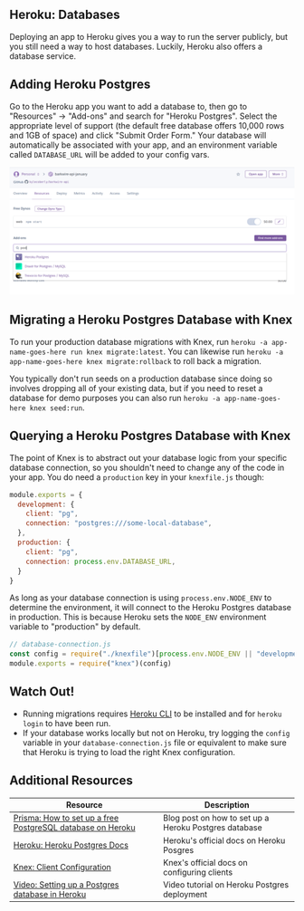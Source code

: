 ## Heroku: Databases

Deploying an app to Heroku gives you a way to run the server publicly, but you still need a way to host databases. Luckily, Heroku also offers a database service.

## Adding Heroku Postgres

Go to the Heroku app you want to add a database to, then go to "Resources" -> "Add-ons" and search for "Heroku Postgres". Select the appropriate level of support (the default free database offers 10,000 rows and 1GB of space) and click "Submit Order Form." Your database will automatically be associated with your app, and an environment variable called `DATABASE_URL` will be added to your config vars.

![Heroku Postgres](assets/heroku-postgres.png)

## Migrating a Heroku Postgres Database with Knex

To run your production database migrations with Knex, run `heroku -a app-name-goes-here run knex migrate:latest`. You can likewise run `heroku -a app-name-goes-here knex migrate:rollback` to roll back a migration.

You typically don't run seeds on a production database since doing so involves dropping all of your existing data, but if you need to reset a database for demo purposes you can also run `heroku -a app-name-goes-here knex seed:run`.

## Querying a Heroku Postgres Database with Knex

The point of Knex is to abstract out your database logic from your specific database connection, so you shouldn't need to change any of the code in your app. You do need a `production` key in your `knexfile.js` though:

```js
module.exports = {
  development: {
    client: "pg",
    connection: "postgres:///some-local-database",
  },
  production: {
    client: "pg",
    connection: process.env.DATABASE_URL,
  }
}
```

As long as your database connection is using `process.env.NODE_ENV` to determine the environment, it will connect to the Heroku Postgres database in production. This is because Heroku sets the `NODE_ENV` environment variable to "production" by default.

```js
// database-connection.js
const config = require("./knexfile")[process.env.NODE_ENV || "development"]
module.exports = require("knex")(config)
```

## Watch Out!

* Running migrations requires [Heroku CLI](https://devcenter.heroku.com/articles/heroku-cli#download-and-install) to be installed and for `heroku login` to have been run.
* If your database works locally but not on Heroku, try logging the `config` variable in your `database-connection.js` file or equivalent to make sure that Heroku is trying to load the right Knex configuration.

## Additional Resources

| Resource | Description |
| --- | --- |
| [Prisma: How to set up a free PostgreSQL database on Heroku](https://dev.to/prisma/how-to-setup-a-free-postgresql-database-on-heroku-1dc1) | Blog post on how to set up a Heroku Postgres database |
| [Heroku: Heroku Postgres Docs](https://devcenter.heroku.com/articles/heroku-postgresql) | Heroku's official docs on Heroku Posgres |
| [Knex: Client Configuration](https://knexjs.org/#Installation-client) | Knex's official docs on configuring clients |
| [Video: Setting up a Postgres database in Heroku](https://www.youtube.com/watch?v=OZQWfW3VvhE) | Video tutorial on Heroku Postgres deployment |
